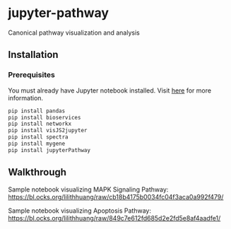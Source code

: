 # jupyter-pathway
Canonical pathway visualization and analysis 

## Installation

### Prerequisites

You must already have Jupyter notebook installed. Visit [here](http://jupyter.org/install.html) for more information.

```sh
pip install pandas
pip install bioservices
pip install networkx
pip install visJS2jupyter
pip install spectra
pip install mygene
pip install jupyterPathway
```

## Walkthrough

Sample notebook visualizing MAPK Signaling Pathway: https://bl.ocks.org/lilithhuang/raw/cb18b4175b0034fc04f3aca0a992f479/

Sample notebook visualizing Apoptosis Pathway: https://bl.ocks.org/lilithhuang/raw/849c7e612fd685d2e2fd5e8af4aadfe1/
